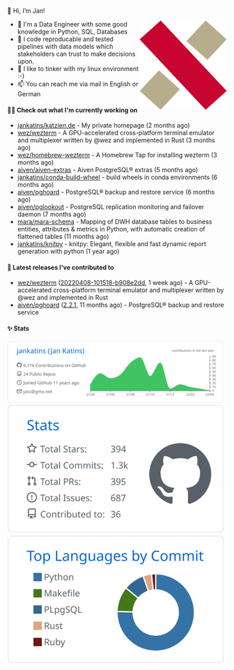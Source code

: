 👋 Hi, I’m Jan!

<img align="right" src="https://raw.githubusercontent.com/kreuzwerkerbot/kreuzwerkerbot/master/assets/xw.png" width="200">

- 🌱 I'm a Data Engineer with some good knowledge in Python, SQL, Databases
- 💪 I code reproducable and tested pipelines with data models which stakeholders can trust to make decisions upon.
- 💞️ I like to tinker with my linux environment :-)
- 📫 You can reach me via mail in English or German

#### 👩‍💻 Check out what I'm currently working on

- [jankatins/katzien.de](https://github.com/jankatins/katzien.de) - My private homepage (2 months ago)
- [wez/wezterm](https://github.com/wez/wezterm) - A GPU-accelerated cross-platform terminal emulator and multiplexer written by @wez and implemented in Rust (3 months ago)
- [wez/homebrew-wezterm](https://github.com/wez/homebrew-wezterm) -  A Homebrew Tap for installing wezterm (3 months ago)
- [aiven/aiven-extras](https://github.com/aiven/aiven-extras) - Aiven PostgreSQL® extras (5 months ago)
- [jankatins/conda-build-wheel](https://github.com/jankatins/conda-build-wheel) - build wheels in conda environments (6 months ago)
- [aiven/pghoard](https://github.com/aiven/pghoard) - PostgreSQL® backup and restore service (6 months ago)
- [aiven/pglookout](https://github.com/aiven/pglookout) - PostgreSQL replication monitoring and failover daemon (7 months ago)
- [mara/mara-schema](https://github.com/mara/mara-schema) - Mapping of DWH database tables to business entities, attributes &amp; metrics in Python, with automatic creation of flattened tables (11 months ago)
- [jankatins/knitpy](https://github.com/jankatins/knitpy) - knitpy: Elegant, flexible and fast dynamic report generation with python (1 year ago)

#### 🔭 Latest releases I've contributed to

- [wez/wezterm](https://github.com/wez/wezterm) ([20220408-101518-b908e2dd](https://github.com/wez/wezterm/releases/tag/20220408-101518-b908e2dd), 1 week ago) - A GPU-accelerated cross-platform terminal emulator and multiplexer written by @wez and implemented in Rust
- [aiven/pghoard](https://github.com/aiven/pghoard) ([2.2.1](https://github.com/aiven/pghoard/releases/tag/2.2.1), 11 months ago) - PostgreSQL® backup and restore service


#### ✨ Stats

  [![](https://raw.githubusercontent.com/jankatins/jankatins/master/profile-summary-card-output/github/0-profile-details.svg)](https://github.com/vn7n24fzkq/github-profile-summary-cards)
  [![](https://raw.githubusercontent.com/jankatins/jankatins/master/profile-summary-card-output/github/3-stats.svg)](https://github.com/vn7n24fzkq/github-profile-summary-cards)
  [![](https://raw.githubusercontent.com/jankatins/jankatins/master/profile-summary-card-output/github/2-most-commit-language.svg)](https://github.com/vn7n24fzkq/github-profile-summary-cards)
